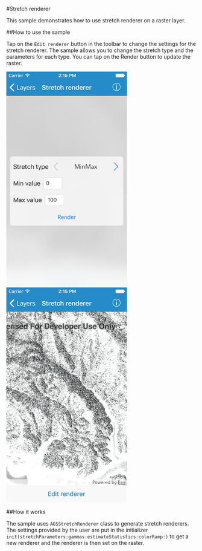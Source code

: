 #Stretch renderer

This sample demonstrates how to use stretch renderer on a raster layer.

##How to use the sample

Tap on the `Edit renderer` button in the toolbar to change the settings for the stretch renderer. The sample allows you to change the stretch type and the parameters for each type. You can tap on the Render button to update the raster.

![](image1.png)
![](image2.png)


##How it works

The sample uses `AGSStretchRenderer` class to generate stretch renderers. The settings provided by the user are put in the initializer `init(stretchParameters:gammas:estimateStatistics:colorRamp:)` to get a new renderer and the renderer is then set on the raster.




